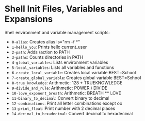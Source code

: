 # Shell Init Files, Variables and Expansions

Shell environment and variable management scripts:

- `0-alias`: Creates alias ls="rm -f *"
- `1-hello_you`: Prints hello current_user
- `2-path`: Adds /action to PATH
- `3-paths`: Counts directories in PATH
- `4-global_variables`: Lists environment variables
- `5-local_variables`: Lists all variables and functions
- `6-create_local_variable`: Creates local variable BEST=School
- `7-create_global_variable`: Creates global variable BEST=School
- `8-true_knowledge`: Arithmetic: 128 + TRUEKNOWLEDGE
- `9-divide_and_rule`: Arithmetic: POWER / DIVIDE
- `10-love_exponent_breath`: Arithmetic: BREATH ** LOVE
- `11-binary_to_decimal`: Convert binary to decimal
- `12-combinations`: Print all letter combinations except oo
- `13-print_float`: Print number with 2 decimal places
- `14-decimal_to_hexadecimal`: Convert decimal to hexadecimal
